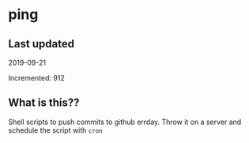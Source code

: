 # ping

## Last updated
2019-09-21

Incremented: 912

## What is this??
Shell scripts to push commits to github errday. Throw it on a server and schedule the script with `cron`
